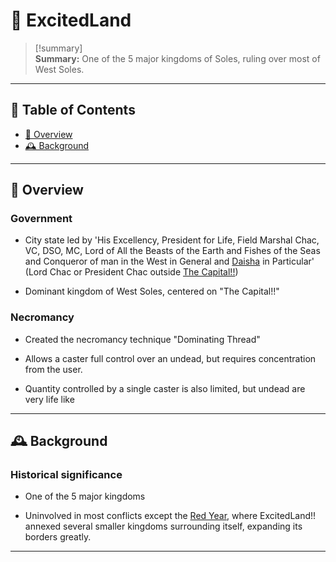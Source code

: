 # 📝 ExcitedLand

> [!summary]  
> **Summary:** One of the 5 major kingdoms of Soles, ruling over most of West Soles.

---

## 📌 Table of Contents

- [🧭 Overview](#🧭%20Overview)
- [🕰️ Background](#🕰️%20Background)

---

## 🧭 Overview

### Government

- City state led by 'His Excellency, President for Life, Field Marshal Chac, VC, DSO, MC, Lord of All the Beasts of the Earth and Fishes of the Seas and Conqueror of man in the West in General and [Daisha](Locations/Daisha) in Particular' (Lord Chac or President Chac outside [The Capital!!](Locations/The%Capital))

- Dominant kingdom of West Soles, centered on "The Capital!!"

### Necromancy

- Created the necromancy technique "Dominating Thread"

- Allows a caster full control over an undead, but requires concentration from the user.
- Quantity controlled by a single caster is also limited, but undead are very life like

---

## 🕰️ Background

### Historical significance

- One of the 5 major kingdoms

- Uninvolved in most conflicts except the [Red Year](./Events/Red%Year), where ExcitedLand!! annexed several smaller kingdoms surrounding itself, expanding its borders greatly.

---
